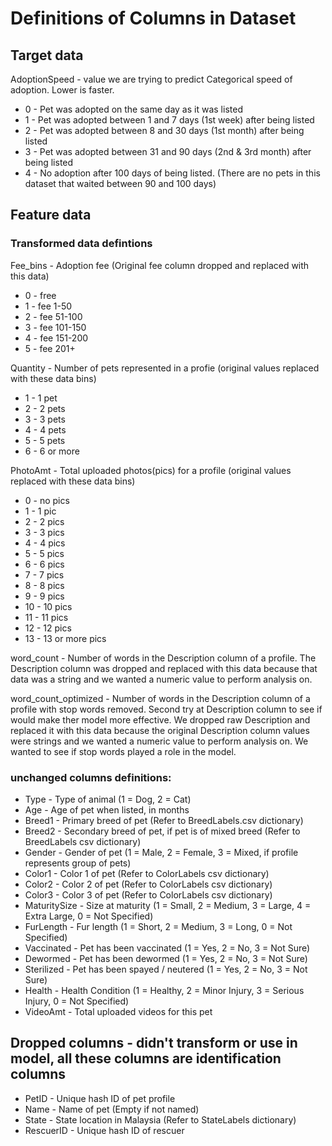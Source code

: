 # Definitions of Columns in Dataset

## Target data
AdoptionSpeed - value we are trying to predict
Categorical speed of adoption. Lower is faster.
- 0 - Pet was adopted on the same day as it was listed
- 1 - Pet was adopted between 1 and 7 days (1st week) after being listed
- 2 - Pet was adopted between 8 and 30 days (1st month) after being listed
- 3 - Pet was adopted between 31 and 90 days (2nd & 3rd month) after being listed
- 4 - No adoption after 100 days of being listed. (There are no pets in this dataset that waited between 90 and 100 days)

## Feature data
### Transformed data defintions
Fee_bins - Adoption fee (Original fee column dropped and replaced with this data)
- 0 - free
- 1 - fee 1-50
- 2 - fee 51-100
- 3 - fee 101-150
- 4 - fee 151-200
- 5 - fee 201+

Quantity - Number of pets represented in a profie (original values replaced with these data bins)
- 1 - 1 pet
- 2 - 2 pets
- 3 - 3 pets
- 4 - 4 pets
- 5 - 5 pets
- 6 - 6 or more

PhotoAmt - Total uploaded photos(pics) for a profile (original values replaced with these data bins)
- 0 - no pics
- 1 - 1 pic
- 2 - 2 pics
- 3 - 3 pics
- 4 - 4 pics
- 5 - 5 pics
- 6 - 6 pics
- 7 - 7 pics
- 8 - 8 pics
- 9 - 9 pics
- 10 - 10 pics
- 11 - 11 pics
- 12 - 12 pics
- 13 - 13 or more pics

word_count - Number of words in the Description column of a profile. The Description column was dropped and replaced with this data because that data was a string and we wanted a numeric value to perform analysis on.

word_count_optimized - Number of words in the Description column of a profile with stop words removed. Second try at Description column to see if would make ther model more effective. We dropped raw Description and replaced it with this data because the original Description column values were strings and we wanted a numeric value to perform analysis on.  We wanted to see if stop words played a role in the model.

### unchanged columns definitions:
- Type - Type of animal (1 = Dog, 2 = Cat)
- Age - Age of pet when listed, in months
- Breed1 - Primary breed of pet (Refer to BreedLabels.csv dictionary)
- Breed2 - Secondary breed of pet, if pet is of mixed breed (Refer to BreedLabels csv dictionary)
- Gender - Gender of pet (1 = Male, 2 = Female, 3 = Mixed, if profile represents group of pets)
- Color1 - Color 1 of pet (Refer to ColorLabels csv dictionary)
- Color2 - Color 2 of pet (Refer to ColorLabels csv  dictionary)
- Color3 - Color 3 of pet (Refer to ColorLabels csv dictionary)
- MaturitySize - Size at maturity (1 = Small, 2 = Medium, 3 = Large, 4 = Extra Large, 0 = Not Specified)
- FurLength - Fur length (1 = Short, 2 = Medium, 3 = Long, 0 = Not Specified)
- Vaccinated - Pet has been vaccinated (1 = Yes, 2 = No, 3 = Not Sure)
- Dewormed - Pet has been dewormed (1 = Yes, 2 = No, 3 = Not Sure)
- Sterilized - Pet has been spayed / neutered (1 = Yes, 2 = No, 3 = Not Sure)
- Health - Health Condition (1 = Healthy, 2 = Minor Injury, 3 = Serious Injury, 0 = Not Specified)
- VideoAmt - Total uploaded videos for this pet

## Dropped columns - didn't transform or use in model, all these columns are identification columns
- PetID - Unique hash ID of pet profile
- Name - Name of pet (Empty if not named)
- State - State location in Malaysia (Refer to StateLabels dictionary)
- RescuerID - Unique hash ID of rescuer
